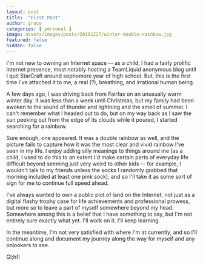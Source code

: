 ```yaml
---
layout: post
title:  "First Post"
author: grace
categories: [ personal ]
image: assets/images/posts/20181227/winter-double-rainbow.jpg
featured: false
hidden: false
---
```


I'm not new to owning an Internet space -- as a child, I had a fairly prolific Internet presence, most notably
hosting a TeamLiquid anonymous blog until I quit StarCraft around sophomore year of high school. But, this is
the first time I've attached it to me, a real (?), breathing, and irrational human being.

A few days ago, I was driving back from Fairfax on an unusually warm winter day. It was less than a week until Christmas, but my family had been awoken to the sound of thunder and lightning and the smell of summer. I can't
remember what I headed out to do, but on my way back as I saw the sun peeking out from the edge of its clouds while it poured, I started searching for a rainbow.

Sure enough, one appeared. It was a double rainbow as well, and the picture fails to capture how it was
the most clear and vivid rainbow I've seen in my life. I enjoy adding silly meanings to things around me
(as a child, I used to do this to an extent I'd make certain parts of everyday life difficult beyond seeming just very weird to other kids -- for example, I wouldn't talk to my friends unless the socks I randomly grabbed that morning included at least one pink sock), and so I'll take it as some sort of sign for me to continue full speed ahead.

I've always wanted to own a public plot of land on the Internet, not just as a digital flashy trophy case for
life achievements and professional prowess, but more so to leave a part of myself somewhere beyond my head.
Somewhere among this is a belief that I have something to say, but I'm not entirely sure exactly
what yet. I'll work on it. I'll keep learning.

In the meantime, I'm not very satisfied with where I'm at currently, and so I'll continue along and document my journey along the way for myself and any onlookers to see.

Gl;hf!
